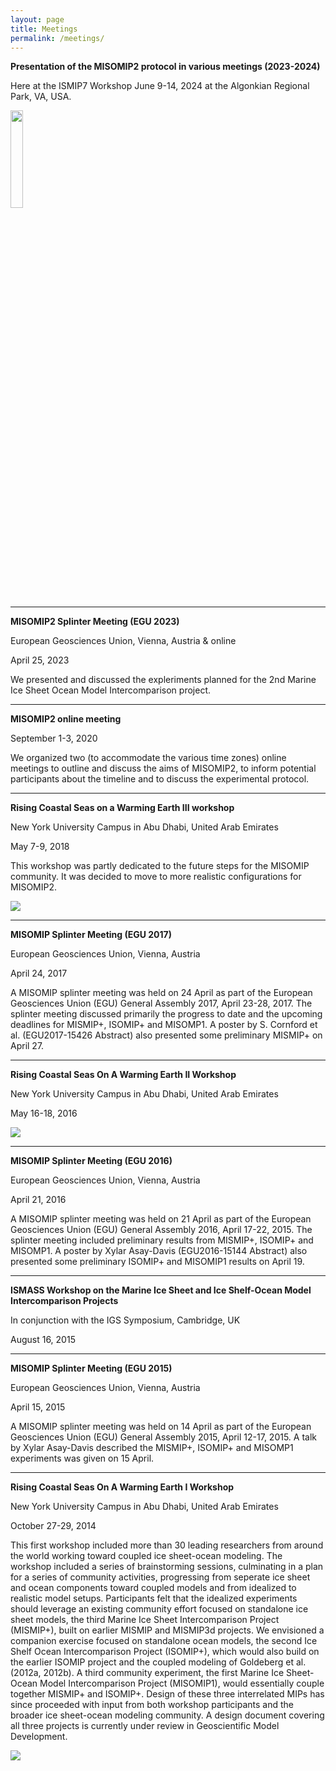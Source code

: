 ```yaml
---
layout: page
title: Meetings
permalink: /meetings/
---
```


**Presentation of the MISOMIP2 protocol in various meetings (2023-2024)**

Here at the ISMIP7 Workshop June 9-14, 2024 at the Algonkian Regional Park, VA, USA. 

<div>
<img src="{{site.url}}img/ISMIP7_workshop.jpg" width="20%" height="20%"/>
<p>  </p>
</div>
 

----------

**MISOMIP2 Splinter Meeting (EGU 2023)**

European Geosciences Union, Vienna, Austria & online

April 25, 2023

We presented and discussed the expleriments planned for the 2nd Marine Ice Sheet Ocean Model Intercomparison project.

----------

**MISOMIP2 online meeting**

September 1-3, 2020

We organized two (to accommodate the various time zones) online meetings to outline and discuss the aims of MISOMIP2, to inform potential participants about the timeline and to discuss the experimental protocol.

----------

**Rising Coastal Seas on a Warming Earth III workshop**

New York University Campus in Abu Dhabi, United Arab Emirates

May 7-9, 2018

This workshop was partly dedicated to the future steps for the MISOMIP community. It was decided to move to more realistic configurations for MISOMIP2.

![]({{site.url}}/img/conf_2018_MISOMIP.jpeg)

----------

**MISOMIP Splinter Meeting (EGU 2017)**

European Geosciences Union, Vienna, Austria

April 24, 2017

A MISOMIP splinter meeting was held on 24 April as part of the European Geosciences Union (EGU) General Assembly 2017, April 23-28, 2017.  The splinter meeting discussed primarily the progress to date and the upcoming deadlines for MISMIP+, ISOMIP+ and MISOMP1. A poster by S. Cornford et al. (EGU2017-15426 Abstract) also presented some preliminary MISMIP+ on April 27.

----------

**Rising Coastal Seas On A Warming Earth II Workshop**

New York University Campus in Abu Dhabi, United Arab Emirates

May 16-18, 2016

![]({{site.url}}/img/conf_2016_MISOMIP.jpeg)

----------

**MISOMIP Splinter Meeting (EGU 2016)**

European Geosciences Union, Vienna, Austria

April 21, 2016

A MISOMIP splinter meeting was held on 21 April as part of the European Geosciences Union (EGU) General Assembly 2016, April 17-22, 2015.  The splinter meeting included preliminary results from MISMIP+, ISOMIP+ and MISOMP1. A poster by Xylar Asay-Davis (EGU2016-15144 Abstract) also presented some preliminary ISOMIP+ and MISOMIP1 results on April 19.

----------

**ISMASS Workshop on the Marine Ice Sheet and Ice Shelf-Ocean Model Intercomparison Projects**

In conjunction with the IGS Symposium, Cambridge, UK

August 16, 2015

----------

**MISOMIP Splinter Meeting (EGU 2015)**

European Geosciences Union, Vienna, Austria

April 15, 2015

A MISOMIP splinter meeting was held on 14 April as part of the European Geosciences Union (EGU) General Assembly 2015, April 12-17, 2015.  A talk by Xylar Asay-Davis described the MISMIP+, ISOMIP+ and MISOMP1 experiments was given on 15 April.

----------

**Rising Coastal Seas On A Warming Earth I Workshop**

New York University Campus in Abu Dhabi, United Arab Emirates

October 27-29, 2014

This first workshop included more than 30 leading researchers from around the world working toward coupled ice sheet-ocean modeling. The workshop included a series of brainstorming sessions, culminating in a plan for a series of community activities, progressing from seperate ice sheet and ocean components toward coupled models and from idealized to realistic model setups. Participants felt that the idealized experiments should leverage an existing community effort focused on standalone ice sheet models, the third Marine Ice Sheet Intercomparison Project (MISMIP+), built on earlier MISMIP and MISMIP3d projects. We envisioned a companion exercise focused on standalone ocean models, the second Ice Shelf Ocean Intercomparison Project (ISOMIP+), which would also build on the earlier ISOMIP project and the coupled modeling of Goldeberg et al. (2012a, 2012b). A third community experiment, the first Marine Ice Sheet-Ocean Model Intercomparison Project (MISOMIP1), would essentially couple together MISMIP+ and ISOMIP+. Design of these three interrelated MIPs has since proceeded with input from both workshop participants and the broader ice sheet-ocean modeling community. A design document covering all three projects is currently under review in Geoscientific Model Development.

![]({{site.url}}/img/conf_2014_MISOMIP.jpeg)
